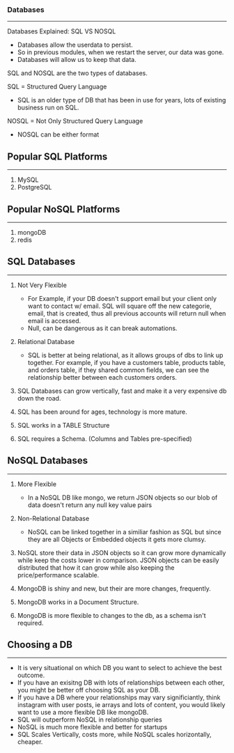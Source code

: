 ### Databases
---

Databases Explained: SQL VS NOSQL

- Databases allow the userdata to persist.
- So in previous modules, when we restart the server, our data was gone.
- Databases will allow us to keep that data.


SQL and NOSQL are the two types of databases.

SQL = Structured Query Language

- SQL is an older type of DB that has been in use for years, lots of existing business run on SQL.


NOSQL =  Not Only Structured Query Language

- NOSQL can be either format


## Popular SQL Platforms 
---

1. MySQL
2. PostgreSQL

## Popular NoSQL Platforms 
---

1. mongoDB
2. redis


## SQL Databases
---

1. Not Very Flexible
    - For Example, if your DB doesn't support email but your client only want to contact w/ email. SQL will square off the new categorie, email, that is created, thus all previous accounts will return null when email is accessed.
    - Null, can be dangerous as it can break automations.

2. Relational Database 
    - SQL is better at being relational, as it allows groups of dbs to link up together. For example, if you have a customers table, products table, and orders table, if they shared common fields, we can see the relationship better between each customers orders.

3. SQL Databases can grow vertically, fast and make it a very expensive db down the road.

4. SQL has been around for ages, technology is more mature.

5. SQL works in a TABLE Structure

6. SQL requires a Schema. (Columns and Tables pre-specified)




## NoSQL Databases
---

1. More Flexible
    - In a NoSQL DB like mongo, we return JSON objects so our blob of data doesn't return any null key value pairs

2. Non-Relational Database 
    - NoSQL can be linked together in a similiar fashion as SQL but since they are all Objects or Embedded objects it gets more clumsy.

3. NoSQL store their data in JSON objects so it can grow more dynamically while keep the costs lower in comparison. JSON objects can be easily distributed that how it can grow while also keeping the price/performance scalable.

4. MongoDB is shiny and new, but their are more changes, frequently.

5. MongoDB works in a Document Structure.

6. MongoDB is more flexible to changes to the db, as a schema isn't required.


## Choosing a DB
---

- It is very situational on which DB you want to select to achieve the best outcome.
- If you have an exisitng DB with lots of relationships between each other, you might be better off choosing SQL as your DB.
- If you have a DB where your relationships may vary significiantly, think instagram with user posts, ie arrays and lots of content,  you would likely want to use a more flexible DB like mongoDB.
- SQL will outperform NoSQL in relationship queries
- NoSQL is much more flexible and better for startups
- SQL Scales Vertically, costs more, while NoSQL scales horizontally, cheaper.